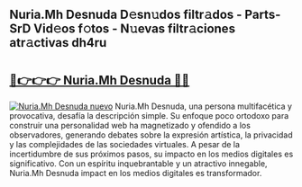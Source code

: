 ## Nuria.Mh Desnuda D𝚎sn𝚞dos filtr𝚊dos - Parts-SrD Vid𝚎os f𝚘tos - N𝚞evas filtr𝚊ciones atr𝚊ctivas dh4ru

# <h2><a href="http://mbabdyf.tromn.icu/?c=Nuria.Mh+Desnuda">🔗👉👉👉 Nuria.Mh Desnuda 🔗🔗</a></h2>

[![Nuria.Mh Desnuda nuevo](https://i.imgur.com/pEAQMta.gif)](http://mbabdyf.tromn.icu/?c=Nuria.Mh+Desnuda)
Nuria.Mh Desnuda, una persona multifacética y provocativa, desafía la descripción simple. Su enfoque poco ortodoxo para construir una personalidad web ha magnetizado y ofendido a los observadores, generando debates sobre la expresión artística, la privacidad y las complejidades de las sociedades virtuales. A pesar de la incertidumbre de sus próximos pasos, su impacto en los medios digitales es significativo. Con un espíritu inquebrantable y un atractivo innegable, Nuria.Mh Desnuda impact en los medios digitales es transformador.
